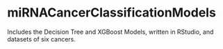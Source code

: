 # miRNACancerClassificationModels

Includes the Decision Tree and XGBoost Models, written in RStudio, and datasets of six cancers.
